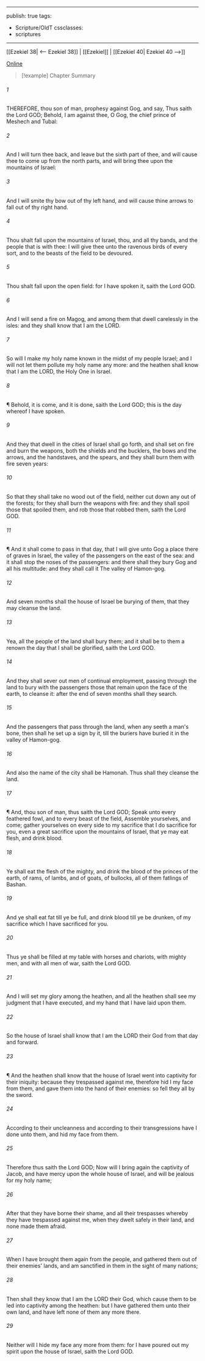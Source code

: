

---
publish: true
tags:
  - Scripture/OldT
cssclasses:
  - scriptures
---
[[Ezekiel 38| <-- Ezekiel 38]] | [[Ezekiel]] | [[Ezekiel 40| Ezekiel 40 -->]]

[Online](https://churchofjesuschrist.org/study/scriptures/ot/ezek/39?lang=eng)

>[!example] Chapter Summary
>
###### 1
THEREFORE, thou son of man, prophesy against Gog, and say, Thus saith the Lord GOD; Behold, I am against thee, O Gog, the chief prince of Meshech and Tubal:
###### 2
And I will turn thee back, and leave but the sixth part of thee, and will cause thee to come up from the north parts, and will bring thee upon the mountains of Israel:
###### 3
And I will smite thy bow out of thy left hand, and will cause thine arrows to fall out of thy right hand.
###### 4
Thou shalt fall upon the mountains of Israel, thou, and all thy bands, and the people that is with thee: I will give thee unto the ravenous birds of every sort, and to the beasts of the field to be devoured.
###### 5
Thou shalt fall upon the open field: for I have spoken it, saith the Lord GOD.
###### 6
And I will send a fire on Magog, and among them that dwell carelessly in the isles: and they shall know that I am the LORD.
###### 7
So will I make my holy name known in the midst of my people Israel; and I will not let them pollute my holy name any more: and the heathen shall know that I am the LORD, the Holy One in Israel.
###### 8
¶ Behold, it is come, and it is done, saith the Lord GOD; this is the day whereof I have spoken.
###### 9
And they that dwell in the cities of Israel shall go forth, and shall set on fire and burn the weapons, both the shields and the bucklers, the bows and the arrows, and the handstaves, and the spears, and they shall burn them with fire seven years:
###### 10
So that they shall take no wood out of the field, neither cut down any out of the forests; for they shall burn the weapons with fire: and they shall spoil those that spoiled them, and rob those that robbed them, saith the Lord GOD.
###### 11
¶ And it shall come to pass in that day, that I will give unto Gog a place there of graves in Israel, the valley of the passengers on the east of the sea: and it shall stop the noses of the passengers: and there shall they bury Gog and all his multitude: and they shall call it The valley of Hamon-gog.
###### 12
And seven months shall the house of Israel be burying of them, that they may cleanse the land.
###### 13
Yea, all the people of the land shall bury them; and it shall be to them a renown the day that I shall be glorified, saith the Lord GOD.
###### 14
And they shall sever out men of continual employment, passing through the land to bury with the passengers those that remain upon the face of the earth, to cleanse it: after the end of seven months shall they search.
###### 15
And the passengers that pass through the land, when any seeth a man's bone, then shall he set up a sign by it, till the buriers have buried it in the valley of Hamon-gog.
###### 16
And also the name of the city shall be Hamonah.  Thus shall they cleanse the land.
###### 17
¶ And, thou son of man, thus saith the Lord GOD; Speak unto every feathered fowl, and to every beast of the field, Assemble yourselves, and come; gather yourselves on every side to my sacrifice that I do sacrifice for you, even a great sacrifice upon the mountains of Israel, that ye may eat flesh, and drink blood.
###### 18
Ye shall eat the flesh of the mighty, and drink the blood of the princes of the earth, of rams, of lambs, and of goats, of bullocks, all of them fatlings of Bashan.
###### 19
And ye shall eat fat till ye be full, and drink blood till ye be drunken, of my sacrifice which I have sacrificed for you.
###### 20
Thus ye shall be filled at my table with horses and chariots, with mighty men, and with all men of war, saith the Lord GOD.
###### 21
And I will set my glory among the heathen, and all the heathen shall see my judgment that I have executed, and my hand that I have laid upon them.
###### 22
So the house of Israel shall know that I am the LORD their God from that day and forward.
###### 23
¶ And the heathen shall know that the house of Israel went into captivity for their iniquity: because they trespassed against me, therefore hid I my face from them, and gave them into the hand of their enemies: so fell they all by the sword.
###### 24
According to their uncleanness and according to their transgressions have I done unto them, and hid my face from them.
###### 25
Therefore thus saith the Lord GOD; Now will I bring again the captivity of Jacob, and have mercy upon the whole house of Israel, and will be jealous for my holy name;
###### 26
After that they have borne their shame, and all their trespasses whereby they have trespassed against me, when they dwelt safely in their land, and none made them afraid.
###### 27
When I have brought them again from the people, and gathered them out of their enemies' lands, and am sanctified in them in the sight of many nations;
###### 28
Then shall they know that I am the LORD their God, which cause them to be led into captivity among the heathen: but I have gathered them unto their own land, and have left none of them any more there.
###### 29
Neither will I hide my face any more from them: for I have poured out my spirit upon the house of Israel, saith the Lord GOD.



